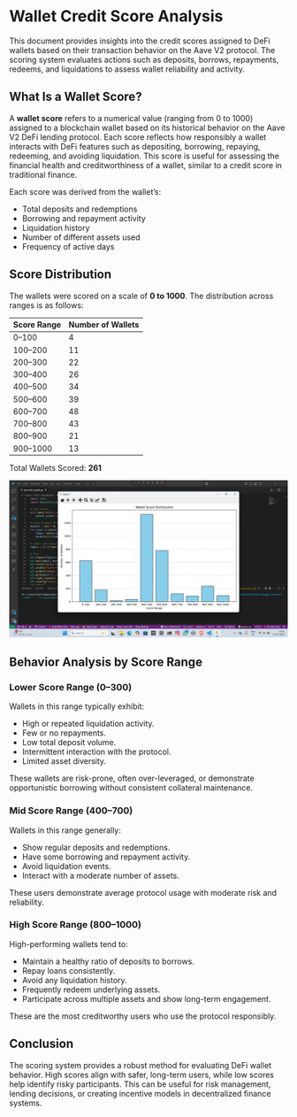 # Wallet Credit Score Analysis

This document provides insights into the credit scores assigned to DeFi wallets based on their transaction behavior on the Aave V2 protocol. The scoring system evaluates actions such as deposits, borrows, repayments, redeems, and liquidations to assess wallet reliability and activity.

##  What Is a Wallet Score?

A **wallet score** refers to a numerical value (ranging from 0 to 1000) assigned to a blockchain wallet based on its historical behavior on the Aave V2 DeFi lending protocol. Each score reflects how responsibly a wallet interacts with DeFi features such as depositing, borrowing, repaying, redeeming, and avoiding liquidation. This score is useful for assessing the financial health and creditworthiness of a wallet, similar to a credit score in traditional finance.

Each score was derived from the wallet’s:

* Total deposits and redemptions
* Borrowing and repayment activity
* Liquidation history
* Number of different assets used
* Frequency of active days

##  Score Distribution

The wallets were scored on a scale of **0 to 1000**. The distribution across ranges is as follows:

| Score Range | Number of Wallets |
| ----------- | ----------------- |
| 0–100       | 4                 |
| 100–200     | 11                |
| 200–300     | 22                |
| 300–400     | 26                |
| 400–500     | 34                |
| 500–600     | 39                |
| 600–700     | 48                |
| 700–800     | 43                |
| 800–900     | 21                |
| 900–1000    | 13                |

Total Wallets Scored: **261**

![Score Distribution Graph](score_distribution.png)

## Behavior Analysis by Score Range

###  Lower Score Range (0–300)

Wallets in this range typically exhibit:

* High or repeated liquidation activity.
* Few or no repayments.
* Low total deposit volume.
* Intermittent interaction with the protocol.
* Limited asset diversity.

These wallets are risk-prone, often over-leveraged, or demonstrate opportunistic borrowing without consistent collateral maintenance.

###  Mid Score Range (400–700)

Wallets in this range generally:

* Show regular deposits and redemptions.
* Have some borrowing and repayment activity.
* Avoid liquidation events.
* Interact with a moderate number of assets.

These users demonstrate average protocol usage with moderate risk and reliability.

###  High Score Range (800–1000)

High-performing wallets tend to:

* Maintain a healthy ratio of deposits to borrows.
* Repay loans consistently.
* Avoid any liquidation history.
* Frequently redeem underlying assets.
* Participate across multiple assets and show long-term engagement.

These are the most creditworthy users who use the protocol responsibly.

## Conclusion

The scoring system provides a robust method for evaluating DeFi wallet behavior. High scores align with safer, long-term users, while low scores help identify risky participants. This can be useful for risk management, lending decisions, or creating incentive models in decentralized finance systems.
